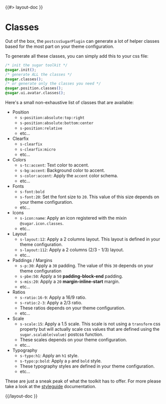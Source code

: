 <!--
/**
 * @name            Classes
 * @namespace       doc.css
 * @type            Markdown
 * @platform        md
 * @status          stable
 * @menu            Documentation / CSS           /doc/css/classes
 *
 * @since           2.0.0
 * @author    Olivier Bossel <olivier.bossel@gmail.com> (https://coffeekraken.io)
 */
-->

{{#> layout-doc }}

# Classes

Out of the box, the `postcssSugarPlugin` can generate a lot of helper classes based for the most part on your theme configuration.

To generate all these classes, you can simply add this to your css file:

```css
/* init the sugar toolkit */
@sugar.init();
/* generate ALL the classes */
@sugar.classes();
/* or generate only the classes you need */
@sugar.position.classes();
@sugar.ui.avatar.classes();
```

Here's a small non-exhaustive list of classes that are available:

- Position
  - `s-position:absolute:top:right`
  - `s-position:absolute:bottom:center`
  - `s-position:relative`
  - etc...
- Clearfix
  - `s-clearfix`
  - `s-clearfix:micro`
  - etc...
- Colors
  - `s-tc:accent`: Text color to accent.
  - `s-bg:accent`: Background color to accent.
  - `s-color:accent`: Apply the `accent` color schema.
  - etc...
- Fonts
  - `s-font:bold`
  - `s-font:20`: Set the font size to `20`. This value of this size depends on your theme configuration.
  - etc...
- Icons
  - `s-icon:name`: Apply an icon registered with the mixin `@sugar.icon.classes`.
  - etc...
- Layout
  - `s-layout:12`: Apply a 2 columns layout. This layout is defined in your theme configuration.
  - `s-layout:112`: Apply a 2 columns (2/3 - 1/3) layout.
  - etc...
- Paddings / Margins
  - `s-p:30`: Apply a `30` padding. The value of this `30` depends on your theme configuration
  - `s-pbe:50`: Apply a `50` **padding-block-end** padding.
  - `s-mis:20`: Apply a `20` **margin-inline-start** margin.
  - etc...
- Ratios
  - `s-ratio:16-9`: Apply a 16/9 ratio.
  - `s-ratio:2-3`: Apply a 2/3 ratio.
  - These ratios depends on your theme configuration.
  - etc...
- Scale
  - `s-scale:15`: Apply a 1.5 scale. This scale is not using a `transform` css property but will actually scale css values that are defined using the `sugar.scalable(value)` postcss function.
  - These scales depends on your theme configuration.
  - etc...
- Typography
  - `s-typo:h1`: Apply an `h1` style.
  - `s-typo:p:bold`: Apply a `p` and `bold` style.
  - These typography styles are defined in your theme configuration.
  - etc...

These are just a sneak peak of what the toolkit has to offer. For more please take a look at the [styleguide](/styleguide) documentation.

{{/layout-doc }}
